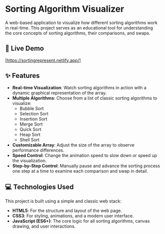# Sorting Algorithm Visualizer

A web-based application to visualize how different sorting algorithms work in real-time. This project serves as an educational tool for understanding the core concepts of sorting algorithms, their comparisons, and swaps.

## 🚀 Live Demo

[https://sortingrepresent.netlify.app/]

## ✨ Features

- **Real-time Visualization**: Watch sorting algorithms in action with a dynamic graphical representation of the array.
- **Multiple Algorithms**: Choose from a list of classic sorting algorithms to visualize:
  - Bubble Sort
  - Selection Sort
  - Insertion Sort
  - Merge Sort
  - Quick Sort
  - Heap Sort
  - Shell Sort
- **Customizable Array**: Adjust the size of the array to observe performance differences.
- **Speed Control**: Change the animation speed to slow down or speed up the visualization.
- **Step-by-Step Control**: Manually pause and advance the sorting process one step at a time to examine each comparison and swap in detail.

## 💻 Technologies Used

This project is built using a simple and classic web stack:

- **HTML5**: For the structure and layout of the web page.
- **CSS3**: For styling, animations, and a modern user interface.
- **JavaScript (ES6+)**: The core logic for all sorting algorithms, canvas drawing, and user interactions.



